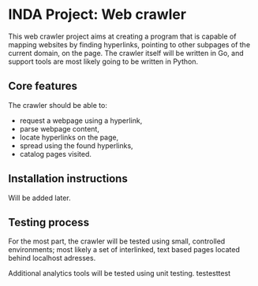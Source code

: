 # INDA Project: Web crawler

This web crawler project aims at creating a program that is capable of mapping websites by finding hyperlinks, pointing to other subpages of the current domain, on the page. The crawler itself will be written in Go, and support tools are most likely going to be written in Python.

## Core features

The crawler should be able to:

* request a webpage using a hyperlink,
* parse webpage content,
* locate hyperlinks on the page,
* spread using the found hyperlinks,
* catalog pages visited.

## Installation instructions

Will be added later.

## Testing process

For the most part, the crawler will be tested using small, controlled environments; most likely a set of interlinked, text based pages located behind localhost adresses.

Additional analytics tools will be tested using unit testing.
testesttest
